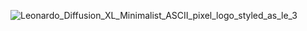 ![Leonardo_Diffusion_XL_Minimalist_ASCII_pixel_logo_styled_as_le_3](https://github.com/Worton1720/ASCII-Art-Generator/assets/124402406/6929fbc3-d84b-4b4a-9d3d-b3345c9f538c)
